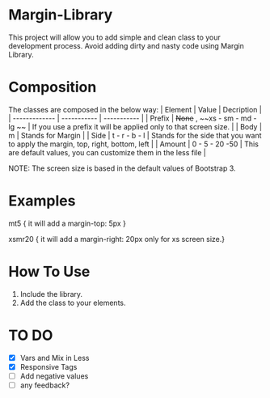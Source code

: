 Margin-Library
==============
This project will allow you to add simple and clean class to your development process. 
Avoid adding dirty and nasty code using Margin Library.

Composition
==============
The classes are composed in the below way:
| Element | Value          | Decription          |
| ------------- | ----------- | ----------- |
| Prefix      | ~~None~~ , ~~xs - sm - md - lg ~~ | If you use a prefix it will be applied only to that screen size. |
| Body     | m   | Stands for Margin |
| Side     | t - r - b - l | Stands for the side that you want to apply the margin, top, right, bottom, left |
| Amount   | 0 - 5 - 20 -50 | This are default values, you can customize them in the less file |

NOTE: The screen size is based in the default values of Bootstrap 3.

Examples
==============

mt5 { it will add a margin-top: 5px }

xsmr20 { it will add a margin-right: 20px only for xs screen size.}


How To Use
==============
1. Include the library.
2. Add the class to your elements.


TO DO
=====
- [x] Vars and Mix in Less
- [x] Responsive Tags
- [ ] Add negative values
- [ ] any feedback?